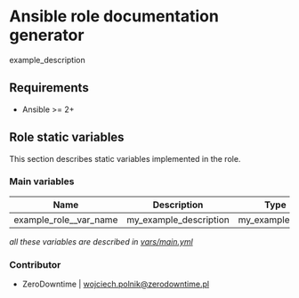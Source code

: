 # Ansible role documentation generator

example_description

## Requirements

- Ansible >= 2+



## Role static variables

This section describes static variables implemented in the role.

### Main variables

| Name | Description | Type | Default |
| -----| :---------: | :--: | ------- |
| example_role__var_name | my_example_description | my_example_type | `example` |

*all these variables are described in [vars/main.yml](vars/main.yml)*

### Contributor

- ZeroDowntime | wojciech.polnik@zerodowntime.pl